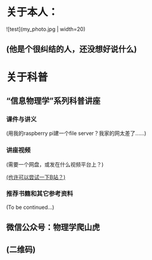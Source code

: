 # 关于本人：

![test](my_photo.jpg | width=20)

(他是个很纠结的人，还没想好说什么)
---

# 关于科普

## “信息物理学”系列科普讲座

### 课件与讲义

(用我的raspberry pi建一个file server？我家的网太差了......)

### 讲座视频

(需要一个网盘，或发在什么视频平台上？)

[(也许可以尝试一下B站？)](http://www.bilibili.com/)

### 推荐书籍和其它参考资料

(To be continued...)

## 微信公众号：物理学爬山虎

(二维码)
---

